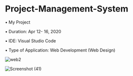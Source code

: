 # Project-Management-System

• My Project

• Duration: Apr 12- 16, 2020

• IDE: Visual Studio Code

• Type of Application: Web Development (Web Design)

![web2](https://user-images.githubusercontent.com/55613764/120952548-e31b7900-c77d-11eb-935f-3b9a6bbd86c6.png)

![Screenshot (41)](https://user-images.githubusercontent.com/55613764/120953159-03980300-c77f-11eb-86e9-26aa4422d626.png)
